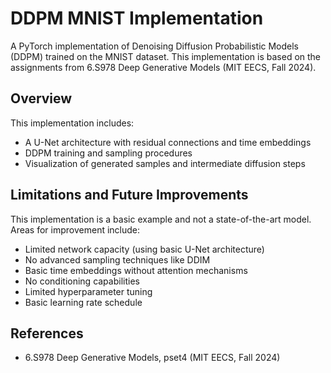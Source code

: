 # DDPM MNIST Implementation

A PyTorch implementation of Denoising Diffusion Probabilistic Models (DDPM) trained on the MNIST dataset. This implementation is based on the assignments from 6.S978 Deep Generative Models (MIT EECS, Fall 2024).

## Overview

This implementation includes:
- A U-Net architecture with residual connections and time embeddings
- DDPM training and sampling procedures
- Visualization of generated samples and intermediate diffusion steps

## Limitations and Future Improvements

This implementation is a basic example and not a state-of-the-art model. Areas for improvement include:

- Limited network capacity (using basic U-Net architecture)
- No advanced sampling techniques like DDIM
- Basic time embeddings without attention mechanisms
- No conditioning capabilities
- Limited hyperparameter tuning
- Basic learning rate schedule

  
## References

- 6.S978 Deep Generative Models, pset4 (MIT EECS, Fall 2024)
